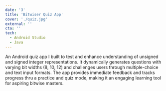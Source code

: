 ```yaml
---
date: '3'
title: 'Bitwiser Quiz App'
cover: './quiz.jpg'
external: ''
cta: ''
tech:
  - Android Studio
  - Java
---
```


An Android quiz app I built to test and enhance understanding of unsigned and signed integer representations. It dynamically generates questions with varying bit widths (8, 10, 12) and challenges users through multiple-choice and text input formats. The app provides immediate feedback and tracks progress thru a practice and quiz mode, making it an engaging learning tool for aspiring bitwise masters.
